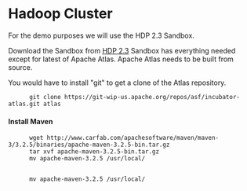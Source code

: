# Hadoop Cluster

For the demo purposes we will use the HDP 2.3 Sandbox.

Download the Sandbox from [HDP 2.3](http://hortonworks.com/hdp/downloads/)
Sandbox has everything needed except for latest of Apache Atlas.
Apache Atlas needs to be built from source.

You would have to install "git" to get a clone of the Atlas repository.

          git clone https://git-wip-us.apache.org/repos/asf/incubator-atlas.git atlas
          
  
#### Install Maven
          wget http://www.carfab.com/apachesoftware/maven/maven-3/3.2.5/binaries/apache-maven-3.2.5-bin.tar.gz
          tar xvf apache-maven-3.2.5-bin.tar.gz
          mv apache-maven-3.2.5 /usr/local/
          
          
          mv apache-maven-3.2.5 /usr/local/
          


  
  
  
